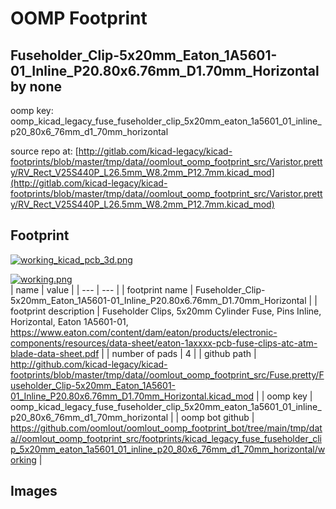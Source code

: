 # OOMP Footprint  
## Fuseholder_Clip-5x20mm_Eaton_1A5601-01_Inline_P20.80x6.76mm_D1.70mm_Horizontal  by none  
  
oomp key: oomp_kicad_legacy_fuse_fuseholder_clip_5x20mm_eaton_1a5601_01_inline_p20_80x6_76mm_d1_70mm_horizontal  
  
source repo at: [http://gitlab.com/kicad-legacy/kicad-footprints/blob/master/tmp/data//oomlout_oomp_footprint_src/Varistor.pretty/RV_Rect_V25S440P_L26.5mm_W8.2mm_P12.7mm.kicad_mod](http://gitlab.com/kicad-legacy/kicad-footprints/blob/master/tmp/data//oomlout_oomp_footprint_src/Varistor.pretty/RV_Rect_V25S440P_L26.5mm_W8.2mm_P12.7mm.kicad_mod)  
## Footprint  
  
[![working_kicad_pcb_3d.png](working_kicad_pcb_3d_600.png)](working_kicad_pcb_3d.png)  
  
[![working.png](working_600.png)](working.png)  
| name | value | 
| --- | --- | 
| footprint name | Fuseholder_Clip-5x20mm_Eaton_1A5601-01_Inline_P20.80x6.76mm_D1.70mm_Horizontal | 
| footprint description | Fuseholder Clips, 5x20mm Cylinder Fuse, Pins Inline, Horizontal, Eaton 1A5601-01, https://www.eaton.com/content/dam/eaton/products/electronic-components/resources/data-sheet/eaton-1axxxx-pcb-fuse-clips-atc-atm-blade-data-sheet.pdf | 
| number of pads | 4 | 
| github path | http://github.com/kicad-legacy/kicad-footprints/blob/master/tmp/data//oomlout_oomp_footprint_src/Fuse.pretty/Fuseholder_Clip-5x20mm_Eaton_1A5601-01_Inline_P20.80x6.76mm_D1.70mm_Horizontal.kicad_mod | 
| oomp key | oomp_kicad_legacy_fuse_fuseholder_clip_5x20mm_eaton_1a5601_01_inline_p20_80x6_76mm_d1_70mm_horizontal | 
| oomp bot github | https://github.com/oomlout/oomlout_oomp_footprint_bot/tree/main/tmp/data//oomlout_oomp_footprint_src/footprints/kicad_legacy_fuse_fuseholder_clip_5x20mm_eaton_1a5601_01_inline_p20_80x6_76mm_d1_70mm_horizontal/working | 
## Images  
